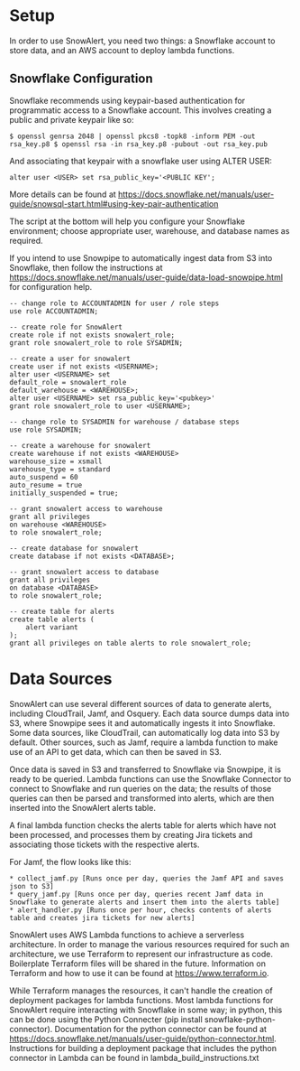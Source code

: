 # Setup

In order to use SnowAlert, you need two things: a Snowflake account to store data, and an AWS account to deploy lambda functions. 

## Snowflake Configuration

Snowflake recommends using keypair-based authentication for programmatic access to a Snowflake account. This involves creating a public and private keypair like so:

`
$ openssl genrsa 2048 | openssl pkcs8 -topk8 -inform PEM -out rsa_key.p8
$ openssl rsa -in rsa_key.p8 -pubout -out rsa_key.pub
`

And associating that keypair with a snowflake user using ALTER USER:

`alter user <USER> set rsa_public_key='<PUBLIC KEY';`

More details can be found at https://docs.snowflake.net/manuals/user-guide/snowsql-start.html#using-key-pair-authentication

The script at the bottom will help you configure your Snowflake environment; choose appropriate user, warehouse, and database names as required.

If you intend to use Snowpipe to automatically ingest data from S3 into Snowflake, then follow the instructions at
    https://docs.snowflake.net/manuals/user-guide/data-load-snowpipe.html
for configuration help.

~~~~
-- change role to ACCOUNTADMIN for user / role steps
use role ACCOUNTADMIN;

-- create role for SnowAlert 
create role if not exists snowalert_role;
grant role snowalert_role to role SYSADMIN;

-- create a user for snowalert 
create user if not exists <USERNAME>;
alter user <USERNAME> set
default_role = snowalert_role
default_warehouse = <WAREHOUSE>;
alter user <USERNAME> set rsa_public_key='<pubkey>'
grant role snowalert_role to user <USERNAME>;

-- change role to SYSADMIN for warehouse / database steps
use role SYSADMIN;

-- create a warehouse for snowalert
create warehouse if not exists <WAREHOUSE>
warehouse_size = xsmall
warehouse_type = standard
auto_suspend = 60
auto_resume = true
initially_suspended = true;

-- grant snowalert access to warehouse
grant all privileges
on warehouse <WAREHOUSE>
to role snowalert_role;

-- create database for snowalert 
create database if not exists <DATABASE>;

-- grant snowalert access to database
grant all privileges
on database <DATABASE>
to role snowalert_role;

-- create table for alerts
create table alerts (
    alert variant
);
grant all privileges on table alerts to role snowalert_role;
~~~~

# Data Sources

SnowAlert can use several different sources of data to generate alerts, including CloudTrail, Jamf, and Osquery. Each data source dumps data into S3, where Snowpipe sees it and automatically ingests it into Snowflake. Some data sources, like CloudTrail, can automatically log data into S3 by default. Other sources, such as Jamf, require a lambda function to make use of an API to get data, which can then be saved in S3.

Once data is saved in S3 and transferred to Snowflake via Snowpipe, it is ready to be queried. Lambda functions can use the Snowflake Connector to connect to Snowflake and run queries on the data; the results of those queries can then be parsed and transformed into alerts, which are then inserted into the SnowAlert alerts table. 

A final lambda function checks the alerts table for alerts which have not been processed, and processes them by creating Jira tickets and associating those tickets with the respective alerts. 

For Jamf, the flow looks like this:

    * collect_jamf.py [Runs once per day, queries the Jamf API and saves json to S3]
    * query_jamf.py [Runs once per day, queries recent Jamf data in Snowflake to generate alerts and insert them into the alerts table]
    * alert_handler.py [Runs once per hour, checks contents of alerts table and creates jira tickets for new alerts]

SnowAlert uses AWS Lambda functions to achieve a serverless architecture. In order to manage the various resources required for such an architecture, we use Terraform to represent our infrastructure as code. Boilerplate Terraform files will be shared in the future. Information on Terraform and how to use it can be found at https://www.terraform.io.

While Terraform manages the resources, it can't handle the creation of deployment packages for lambda functions. Most lambda functions for SnowAlert require interacting with Snowflake in some way; in python, this can be done using the Python Connecter (pip install snowflake-python-connector). Documentation for the python connector can be found at https://docs.snowflake.net/manuals/user-guide/python-connector.html. Instructions for building a deployment package that includes the python connector in Lambda can be found in lambda_build_instructions.txt
